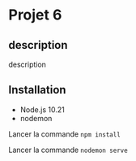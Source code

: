 # Projet 6
## description
description
## Installation 
- Node.js 10.21
- nodemon

Lancer la commande `npm install`

Lancer la commande `nodemon serve`
